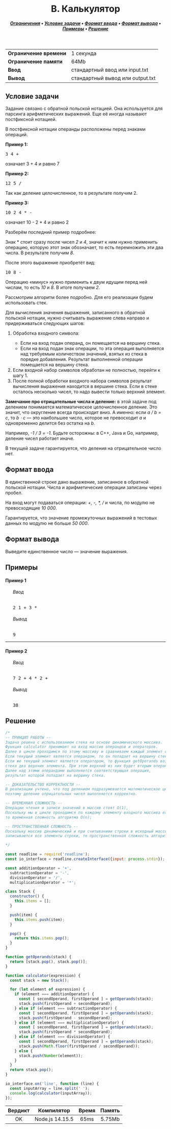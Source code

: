 <h1 align="center">B. Калькулятор</h1>

<h5 align="center">
<a href="#limits">Ограничения</a>
•
<a href="#task">Условие задачи</a>
•
<a href="#input">Формат ввода</a>
•
<a href="#output">Формат вывода</a>
•
<a href="#examples">Примеры</a>
•
<a href="#solution">Решение</a>
</h5>

<br>

<table id="limits">
<tbody>
<tr>
<td>
<b>Ограничение времени</b>
</td>
<td>
1 секунда
</td>
</tr>
<tr>
<td>
<b>Ограничение памяти</b>
</td>
<td>
64Mb
</td>
</tr>
<tr>
<td>
<b>Ввод</b>
</td>
<td>
стандартный ввод или input.txt
</td>
</tr>
<tr>
<td>
<b>Вывод</b>
</td>
<td>
стандартный вывод или output.txt
</td>
</tr>
</tbody>
</table>

<h2 id="task">Условие задачи</h2>

Задание связано с обратной польской нотацией. Она используется для парсинга арифметических выражений. Еще её иногда называют постфиксной нотацией.

В постфиксной нотации операнды расположены перед знаками операций.

<b>Пример 1:</b>
<pre>3 4 +</pre>

означает 3 + 4 и равно 7

<b>Пример 2:</b>
<pre>12 5 /</pre>
Так как деление целочисленное, то в результате получим 2.

<b>Пример 3:</b>
<pre>10 2 4 * -</pre>
означает 10 - 2 * 4 и равно 2

Разберём последний пример подробнее:

Знак * стоит сразу после чисел <i>2</i> и <i>4</i>, значит к ним нужно применить операцию, которую этот знак обозначает, то есть перемножить эти два числа. В результате получим <i>8</i>.

После этого выражение приобретёт вид:

<pre>10 8 -</pre>

Операцию «минус» нужно применить к двум идущим перед ней числам, то есть <i>10</i> и <i>8</i>. В итоге получаем <i>2</i>.

Рассмотрим алгоритм более подробно. Для его реализации будем использовать стек.

Для вычисления значения выражения, записанного в обратной польской нотации, нужно считывать выражение слева направо и придерживаться следующих шагов:

<ol>
<li>Обработка входного символа:</li>
<ul>
<li>Если на вход подан операнд, он помещается на вершину стека.</li>
<li>Если на вход подан знак операции, то эта операция выполняется над требуемым количеством значений, взятых из стека в порядке добавления. Результат выполненной операции помещается на вершину стека.</li>
</ul>
<li>Если входной набор символов обработан не полностью, перейти к шагу 1.</li>
<li>После полной обработки входного набора символов результат вычисления выражения находится в вершине стека. Если в стеке осталось несколько чисел, то надо вывести только верхний элемент.</li>
</ol>

<b>Замечание про отрицательные числа и деление:</b> в этой задаче под делением понимается математическое целочисленное деление. Это значит, что округление всегда происходит вниз. А именно: если <i>a / b = c</i>, то <i>b ⋅ c</i> — это наибольшее число, которое не превосходит <i>a</i> и одновременно делится без остатка на <i>b</i>.

Например, <i>-1 / 3 = -1</i>. Будьте осторожны: в C++, Java и Go, например, деление чисел работает иначе.

В текущей задаче гарантируется, что деления на отрицательное число нет.

<h2 id="input">Формат ввода</h2>

В единственной строке дано выражение, записанное в обратной польской нотации. Числа и арифметические операции записаны через пробел.

На вход могут подаваться операции: <i>+, -, *, /</i> и числа, по модулю не превосходящие <i>10 000</i>.

Гарантируется, что значение промежуточных выражений в тестовых данных по модулю не больше <i>50 000</i>.

<h2 id="output">Формат вывода</h2>

Выведите единственное число — значение выражения.

<h2 id="examples">Примеры</h2>

<h4>Пример 1</h4>
<ul>
<h6>Ввод</h6>
<pre>
2 1 + 3 *
</pre>

<h6>Вывод</h6>
<pre>
9
</pre>
</ul>

<hr>

<h4>Пример 2</h4>
<ul>
<h6>Ввод</h6>
<pre>
7 2 + 4 * 2 +
</pre>

<h6>Вывод</h6>
<pre>
38
</pre>
</ul>

<h2 id="solution">Решение</h2>

```javascript
/*
-- ПРИНЦИП РАБОТЫ --
Задача решена с использованием стека на основе динамического массива.
Функция calculator принимает на вход массив операндов и операторов.
Далее в цикле проходимся по этому массиву и сравниваем каждый элемент с операторами.
Если текущий элемент является операндом, то он попадает на вершину стека.
Если же текущий элемент является оператором, то функция getOperands возвращает из
стека два верхних элемента. При этом верхний из них будет вторым операндом, а нижний - первым.
Далее над этими операндами выполняется соответствующая операция,
результат которой попадает на вершину стека.

-- ДОКАЗАТЕЛЬСТВО КОРРЕКТНОСТИ --
В реализации учтено, что под делением подразумевается математическое целочисленное деление,
поэтому деление оприцательных чисел выполняется корректно.

-- ВРЕМЕННАЯ СЛОЖНОСТЬ --
Операции чтения и записи значений в массив стоят O(1),
Поскольку мы в цикле проходимся по каждому элементу входного массива expression,
то временная сложность алгоритма O(n);

-- ПРОСТРАНСТВЕННАЯ СЛОЖНОСТЬ --
Поскольку массив динамический и при считываниии строки в исходный массив expression
записываются все элементы строки, то пространственная сложность алгоритма O(n).

*/

const readline = require('readline');
const io_interface = readline.createInterface({input: process.stdin});

const additionOperator = '+',
  subtractionOperator = '-',
  divisionOperator = '/',
  multiplicationOperator = '*';

class Stack {
  constructor() {
    this.items = [];
  }

  push(item) {
    this.items.push(item);
  }

  pop() {
    return this.items.pop();
  }
}

function getOperands(stack) {
  return [stack.pop(), stack.pop()];
}

function calculator(expression) {
  const stack = new Stack();

  for (let element of expression) {
    if (element === additionOperator) {
      const [ secondOperand, firstOperand ] = getOperands(stack);
      stack.push(firstOperand + secondOperand);
    } else if (element === subtractionOperator) {
      const [ secondOperand, firstOperand ] = getOperands(stack);
      stack.push(firstOperand - secondOperand);
    } else if (element === multiplicationOperator) {
      const [ secondOperand, firstOperand ] = getOperands(stack);
      stack.push(firstOperand * secondOperand);
    } else if (element === divisionOperator) {
      const [ secondOperand, firstOperand ] = getOperands(stack);
      stack.push(Math.floor(firstOperand / secondOperand));
    } else {
      stack.push(Number(element));
    }
  }
  return stack.pop();
}

io_interface.on('line', function (line) {
  const inputArray = line.split(' ');
  console.log(calculator(inputArray));
});
```
<table>
  <thead>
    <tr>
      <th>Вердикт</th>
      <th>Компилятор</th>
      <th>Время</th>
      <th>Память</th>
    </tr>
  </thead>
  <tbody>
<tr align="center">
<td>OK</td>
<td>Node.js 14.15.5</td>
<td>65ms</td>
<td>5.75Mb</td>
</tr>
  </tbody>
</table>